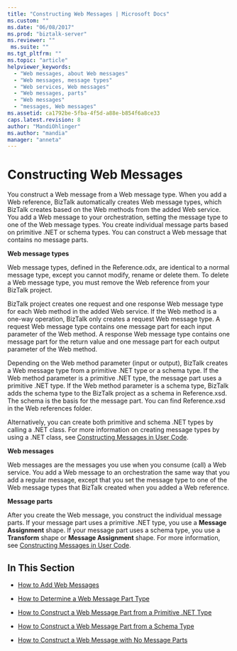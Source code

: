 ```yaml
---
title: "Constructing Web Messages | Microsoft Docs"
ms.custom: ""
ms.date: "06/08/2017"
ms.prod: "biztalk-server"
ms.reviewer: ""
 ms.suite: ""
ms.tgt_pltfrm: ""
ms.topic: "article"
helpviewer_keywords: 
  - "Web messages, about Web messages"
  - "Web messages, message types"
  - "Web services, Web messages"
  - "Web messages, parts"
  - "Web messages"
  - "messages, Web messages"
ms.assetid: ca1792be-5fba-4f5d-a88e-b854f6a8ce33
caps.latest.revision: 8
author: "MandiOhlinger"
ms.author: "mandia"
manager: "anneta"
---
```

# Constructing Web Messages
You construct a Web message from a Web message type. When you add a Web reference, BizTalk automatically creates Web message types, which BizTalk creates based on the Web methods from the added Web service. You add a Web message to your orchestration, setting the message type to one of the Web message types. You create individual message parts based on primitive .NET or schema types. You can construct a Web message that contains no message parts.  
  
 **Web message types**  
  
 Web message types, defined in the Reference.odx, are identical to a normal message type, except you cannot modify, rename or delete them. To delete a Web message type, you must remove the Web reference from your BizTalk project.  
  
 BizTalk project creates one request and one response Web message type for each Web method in the added Web service. If the Web method is a one-way operation, BizTalk only creates a request Web message type. A request Web message type contains one message part for each input parameter of the Web method. A response Web message type contains one message part for the return value and one message part for each output parameter of the Web method.  
  
 Depending on the Web method parameter (input or output), BizTalk creates a Web message type from a primitive .NET type or a schema type. If the Web method parameter is a primitive .NET type, the message part uses a primitive .NET type. If the Web method parameter is a schema type, BizTalk adds the schema type to the BizTalk project as a schema in Reference.xsd. The schema is the basis for the message part. You can find Reference.xsd in the Web references folder.  
  
 Alternatively, you can create both primitive and schema .NET types by calling a .NET class. For more information on creating message types by using a .NET class, see [Constructing Messages in User Code](../core/constructing-messages-in-user-code.md).  
  
 **Web messages**  
  
 Web messages are the messages you use when you consume (call) a Web service. You add a Web message to an orchestration the same way that you add a regular message, except that you set the message type to one of the Web message types that BizTalk created when you added a Web reference.  
  
 **Message parts**  
  
 After you create the Web message, you construct the individual message parts. If your message part uses a primitive .NET type, you use a **Message Assignment** shape. If your message part uses a schema type, you use a **Transform** shape or **Message Assignment** shape. For more information, see [Constructing Messages in User Code](../core/constructing-messages-in-user-code.md).  
  
## In This Section  
  
-   [How to Add Web Messages](../core/how-to-add-web-messages.md)  
  
-   [How to Determine a Web Message Part Type](../core/how-to-determine-a-web-message-part-type.md)  
  
-   [How to Construct a Web Message Part from a Primitive .NET Type](../core/how-to-construct-a-web-message-part-from-a-primitive-net-type.md)  
  
-   [How to Construct a Web Message Part from a Schema Type](../core/how-to-construct-a-web-message-part-from-a-schema-type.md)  
  
-   [How to Construct a Web Message with No Message Parts](../core/how-to-construct-a-web-message-with-no-message-parts.md)